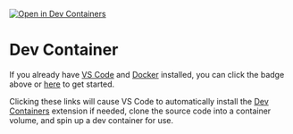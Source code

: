 [![Open in Dev Containers](https://img.shields.io/static/v1?label=Dev%20Containers&message=Open&color=blue&logo=visualstudiocode)](https://vscode.dev/redirect?url=vscode://ms-vscode-remote.remote-containers/cloneInVolume?url=https://github.com/bbvino/gh-audit)

# Dev Container 

If you already have [VS Code](https://code.visualstudio.com/) and [Docker](https://www.docker.com/) installed, you can click the badge above or [here](https://vscode.dev/redirect?url=vscode://ms-vscode-remote.remote-containers/cloneInVolume?url=https://github.com/bbvino/gh-audit) to get started.

Clicking these links will cause VS Code to automatically install the [Dev Containers](https://marketplace.visualstudio.com/items?itemName=ms-vscode-remote.remote-containers) extension if needed, clone the source code into a container volume, and spin up a dev container for use.
